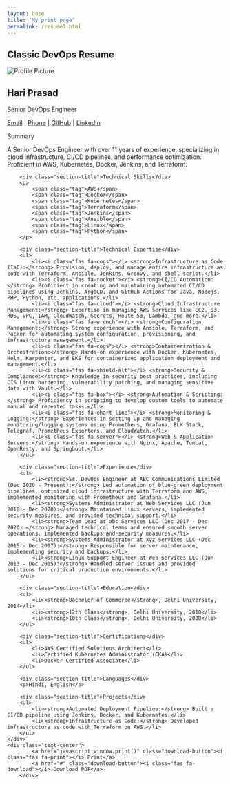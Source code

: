 ```yaml
---
layout: base
title: "My print page"
permalink: /resume7.html
---
```


<div class="container mt-5">
    <h2>Classic DevOps Resume</h2>
    <div class="printable-area border p-4" contenteditable="true">
        <div class="profile-header">
            <img src="https://via.placeholder.com/150" alt="Profile Picture">
            <h2>Hari Prasad</h2>
            <p class="text-muted">Senior DevOps Engineer</p>
            <p>
                <a href="mailto:HarryTheDevOpsGuy@gmail.com"><i class="fas fa-envelope"></i> Email</a> |
                <a href="tel:+91 7503721297"><i class="fas fa-phone-alt"></i> Phone</a> |
                <a href="https://github.com/HarryTheDevOpsGuy" target="_blank"><i class="fab fa-github"></i> GitHub</a> |
                <a href="https://linkedin.com/in/HarryTheDevOpsGuy" target="_blank"><i class="fab fa-linkedin"></i> LinkedIn</a>
            </p>
        </div>
        <div class="section-title">Summary</div>
        <p>A Senior DevOps Engineer with over 11 years of experience, specializing in cloud infrastructure, CI/CD pipelines, and performance optimization. Proficient in AWS, Kubernetes, Docker, Jenkins, and Terraform.</p>

        <div class="section-title">Technical Skills</div>
        <p>
            <span class="tag">AWS</span>
            <span class="tag">Docker</span>
            <span class="tag">Kubernetes</span>
            <span class="tag">Terraform</span>
            <span class="tag">Jenkins</span>
            <span class="tag">Ansible</span>
            <span class="tag">Linux</span>
            <span class="tag">Python</span>
        </p>

        <div class="section-title">Technical Expertise</div>
        <ul>
            <li><i class="fas fa-cogs"></i> <strong>Infrastructure as Code (IaC):</strong> Provision, deploy, and manage entire infrastructure as code with Terraform, Ansible, Jenkins, Groovy, and shell script.</li>
            <li><i class="fas fa-rocket"></i> <strong>CI/CD Automation:</strong> Proficient in creating and maintaining automated CI/CD pipelines using Jenkins, ArgoCD, and GitHub Actions for Java, Nodejs, PHP, Python, etc. applications.</li>
            <li><i class="fas fa-cloud"></i> <strong>Cloud Infrastructure Management:</strong> Expertise in managing AWS services like EC2, S3, RDS, VPC, IAM, CloudWatch, Secrets, Route 53, Lambda, and more.</li>
            <li><i class="fas fa-wrench"></i> <strong>Configuration Management:</strong> Strong experience with Ansible, Terraform, and Packer for automating system configuration, provisioning, and infrastructure management.</li>
            <li><i class="fas fa-cogs"></i> <strong>Containerization & Orchestration:</strong> Hands-on experience with Docker, Kubernetes, Helm, Karpenter, and EKS for containerized application deployment and management.</li>
            <li><i class="fas fa-shield-alt"></i> <strong>Security & Compliance:</strong> Knowledge in security best practices, including CIS Linux hardening, vulnerability patching, and managing sensitive data with Vault.</li>
            <li><i class="fas fa-box"></i> <strong>Automation & Scripting:</strong> Proficiency in scripting to develop custom tools to automate manual and repeated tasks.</li>
            <li><i class="fas fa-chart-line"></i> <strong>Monitoring & Logging:</strong> Experienced in setting up and managing monitoring/logging systems using Prometheus, Grafana, ELK Stack, Telegraf, Prometheus Exporters, and CloudWatch.</li>
            <li><i class="fas fa-server"></i> <strong>Web & Application Servers:</strong> Hands-on experience with Nginx, Apache, Tomcat, OpenResty, and Springboot.</li>
        </ul>

        <div class="section-title">Experience</div>
        <ul>
            <li><strong>Sr. DevOps Engineer at ABC Communications Limited (Dec 2020 - Present):</strong> Led automation of blue-green deployment pipelines, optimized cloud infrastructure with Terraform and AWS, implemented monitoring with Prometheus and Grafana.</li>
            <li><strong>Systems Administrator at Web Services LLC (Jun 2018 - Dec 2020):</strong> Maintained Linux servers, implemented security measures, and provided technical support.</li>
            <li><strong>Team Lead at abc Services LLC (Dec 2017 - Dec 2020):</strong> Managed technical teams and ensured smooth server operations, implemented backups and security measures.</li>
            <li><strong>Systems Administrator at xyz Services LLC (Dec 2015 - Dec 2017):</strong> Responsible for server maintenance, implementing security and backups.</li>
            <li><strong>Linux Support Engineer at Web Services LLC (Jun 2013 - Dec 2015):</strong> Handled server issues and provided solutions for critical production environments.</li>
        </ul>

        <div class="section-title">Education</div>
        <ul>
            <li><strong>Bachelor of Commerce</strong>, Delhi University, 2014</li>
            <li><strong>12th Class</strong>, Delhi University, 2010</li>
            <li><strong>10th Class</strong>, Delhi University, 2008</li>
        </ul>

        <div class="section-title">Certifications</div>
        <ul>
            <li>AWS Certified Solutions Architect</li>
            <li>Certified Kubernetes Administrator (CKA)</li>
            <li>Docker Certified Associate</li>
        </ul>

        <div class="section-title">Languages</div>
        <p>Hindi, English</p>

        <div class="section-title">Projects</div>
        <ul>
            <li><strong>Automated Deployment Pipeline:</strong> Built a CI/CD pipeline using Jenkins, Docker, and Kubernetes.</li>
            <li><strong>Infrastructure as Code:</strong> Developed infrastructure as code with Terraform on AWS.</li>
        </ul> 
    </div>
    <div class="text-center">
            <a href="javascript:window.print()" class="download-button"><i class="fas fa-print"></i> Print</a>
            <a href="#" class="download-button"><i class="fas fa-download"></i> Download PDF</a>
        </div>
</div>
